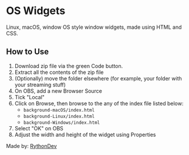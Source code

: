 # OS Widgets

Linux, macOS, window OS style window widgets, made using HTML and CSS.

## How to Use

1. Download zip file via the green Code button.
2. Extract all the contents of the zip file
3. (Optionally) move the folder elsewhere (for example, your folder with your streaming stuff)
4. On OBS, add a new Browser Source
5. Tick "Local"
6. Click on Browse, then browse to the any of the index file listed below:
   - `background-macOS/index.html`
   - `background-Linux/index.html`
   - `background-Windows/index.html`
7. Select "OK" on OBS
8. Adjust the width and height of the widget using Properties

Made by: [RythonDev](https://twitch.tv/RythonDev)